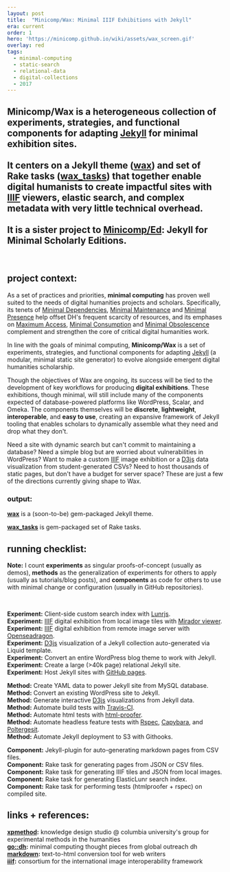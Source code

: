 ```yaml
---
layout: post
title:  "Minicomp/Wax: Minimal IIIF Exhibitions with Jekyll"
era: current
order: 1
hero: 'https://minicomp.github.io/wiki/assets/wax_screen.gif'
overlay: red
tags:
  - minimal-computing
  - static-search
  - relational-data
  - digital-collections
  - 2017
---
```


## __Minicomp/Wax__ is a heterogeneous collection of experiments, strategies, and functional components for adapting [Jekyll](http://jekyllrb.com) for minimal exhibition sites.<br><br>It centers on a Jekyll theme ([wax](https://github.com/minicomp/wax/)) and set of Rake tasks ([wax_tasks](https://github.com/minicomp/wax_tasks/)) that together enable digital humanists to create impactful sites with [IIIF](http://iiif.io/) viewers, elastic search, and complex metadata with very little technical overhead.<br><br>It is a sister project to [Minicomp/Ed](https://github.com/minicomp/ed): Jekyll for Minimal Scholarly Editions.
<br>


## project context:

As a set of practices and priorities, **minimal computing** has proven well suited to the needs of digital humanities projects and scholars. Specifically, its tenets of [Minimal Dependencies](http://go-dh.github.io/mincomp/thoughts/2016/10/03/tldr#minimal-dependencies), [Minimal Maintenance](http://go-dh.github.io/mincomp/thoughts/2016/10/03/tldr#minimal-maintenance) and [Minimal Presence](http://go-dh.github.io/mincomp/thoughts/2016/10/03/tldr#minimal-presence) help offset DH's frequent scarcity of resources, and its emphases on [Maximum Access](http://go-dh.github.io/mincomp/thoughts/2016/10/03/tldr#maximum-access), [Minimal Consumption](http://go-dh.github.io/mincomp/thoughts/2016/10/03/tldr#minimal-use) and [Minimal Obsolescence](http://go-dh.github.io/mincomp/thoughts/2016/10/03/tldr#minimal-obsolescence) complement and strengthen the core of critical digital humanities work.

In line with the goals of minimal computing, **Minicomp/Wax** is a set of experiments, strategies, and functional components for adapting [Jekyll](http://jekyllrb.com) (a modular, minimal static site generator) to evolve alongside emergent digital humanities scholarship.

Though the objectives of Wax are ongoing, its success will be tied to the development of key workflows for producing **digital exhibitions**. These exhibitions, though minimal, will still include many of the components expected of database-powered platforms like WordPress, Scalar, and Omeka. The components themselves will be **discrete**, **lightweight**, **interoperable**, and **easy to use**, creating an expansive framework of Jekyll tooling that enables scholars to dynamically assemble what they need and drop what they don't.

Need a site with dynamic search but can't commit to maintaining a database? Need a simple blog but are worried about vulnerabilities in WordPress? Want to make a custom [IIIF](http://iiif.io/) image exhibition or a [D3js](https://d3js.org/) data visualization from student-generated CSVs? Need to host thousands of static pages, but don't have a budget for server space? These are just a few of the directions currently giving shape to Wax.

### output:

__[wax](https://github.com/minicomp/wax/)__ is a (soon-to-be) gem-packaged Jekyll theme.

__[wax_tasks](https://github.com/minicomp/wax_tasks/)__ is gem-packaged set of Rake tasks.


## running checklist:

**Note:** I count **experiments** as singular proofs-of-concept (usually as demos), **methods** as the generalization of experiments for others to apply (usually as tutorials/blog posts), and **components** as code for others to use with minimal change or configuration (usually in GitHub repositories).

<br>

**Experiment:** Client-side custom search index with [Lunrjs](https://lunrjs.com).<br> **Experiment:** [IIIF](http://iiif.io/) digital exhibition from local image tiles with [Mirador viewer](http://projectmirador.org).<br> **Experiment:** [IIIF](http://iiif.io/) digital exhibition from remote image server with [Openseadragon](https://openseadragon.github.io/).<br> **Experiment:** [D3js](https://d3js.org/) visualization of a Jekyll collection auto-generated via Liquid template. <br> **Experiment:** Convert an entire WordPress blog theme to work with Jekyll.<br> **Experiment:** Create a large (>40k page) relational Jekyll site. <br> **Experiment:** Host Jekyll sites with [GitHub pages](https://pages.github.com/).<br>


 **Method:** Create YAML data to power Jekyll site from MySQL database.<br> **Method:** Convert an existing WordPress site to Jekyll. <br> **Method:** Generate interactive [D3js](https://d3js.org/) visualizations from Jekyll data. <br> **Method:** Automate build tests with [Travis-CI](http://travis-ci.org). <br> **Method:** Automate html tests with [html-proofer](https://github.com/gjtorikian/html-proofer). <br> **Method:** Automate headless feature tests with [Rspec](http://rspec.info/), [Capybara](http://teamcapybara.github.io/capybara/), and [Poltergesit](https://github.com/teampoltergeist/poltergeist). <br> **Method:** Automate Jekyll deployment to S3 with Githooks.


 **Component:** Jekyll-plugin for auto-generating markdown pages from CSV files. <br> **Component:** Rake task for generating pages from JSON or CSV files. <br> **Component:** Rake task for generating IIIF tiles and JSON from local images. <br> **Component:** Rake task for generating ElasticLunr search index. <br> **Component:** Rake task for performing tests (htmlproofer + rspec) on compiled site.


## links + references:

__[xpmethod](http://xpmethod.plaintext.in):__ knowledge design studio @ columbia university's group for experimental methods in the humanities <br>
__[go::dh](http://go-dh.github.io/mincomp/thoughts/):__ minimal computing thought pieces from global outreach dh<br>
__[markdown](https://daringfireball.net/projects/markdown/):__  text-to-html conversion tool for web writers<br>
__[iiif](http://iiif.io/):__ consortium for the international image interoperability framework<br>
